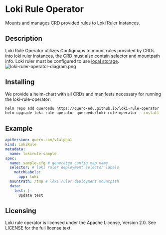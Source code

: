 # Loki Rule Operator
Mounts and manages CRD provided rules to Loki Ruler Instances.

## Description
Loki Rule Operator utilizes Configmaps to mount rules provided by CRDs into loki ruler instances, the CRD must also contain selector and mountpath info. Loki ruler must be configured to use [local storage](https://grafana.com/docs/loki/latest/rules/#ruler-storage).
![loki-ruler-operator-diagram.png](./docs/alpha1v1/loki-rule-controller-diagram.excalidraw.png)

## Installing
We provide a helm-chart with all CRDs and manifests necessary for running the loki-rule-operator:

```bash
helm repo add queroedu https://quero-edu.github.io/loki-rule-operator
helm upgrade loki-rule-operator queroedu/loki-rule-operator --install
```

## Example
```yaml
apiVersion: quero.com/v1alpha1
kind: LokiRule
metadata:
  name: lokirule-sample
spec:
  name: sample-cfg # generated config map name
  selector: # loki ruler deployment selector labels
    matchLabels:
      app: loki
  mountPath: /tmp # loki ruler deployment mountpath
  data:
    test: |-
      Update test
```

## Licensing
Loki rule operator is licensed under the Apache License, Version 2.0. See LICENSE for the full license text.
